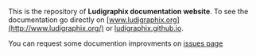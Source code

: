 
This is the repository of **Ludigraphix documentation website**.
To see the documentation go directly on [www.ludigraphix.org](http://www.ludigraphix.org/) or [ludigraphix.github.io](http://ludigraphix.github.io/).

You can request some documention improvments on [issues page](https://github.com/Ludigraphix/ludigraphix.github.io/issues)
